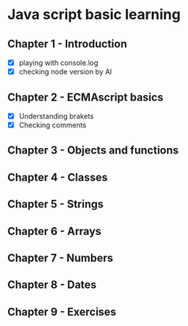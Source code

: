 # Java script basic learning
## Chapter 1 - Introduction
- [x] playing with console.log
- [x] checking node version by AI
## Chapter 2 - ECMAscript basics
- [x] Understanding brakets
- [x] Checking comments
## Chapter 3 - Objects and functions

## Chapter 4 - Classes

## Chapter 5 - Strings

## Chapter 6 - Arrays

## Chapter 7 - Numbers

## Chapter 8 - Dates

## Chapter 9 - Exercises
